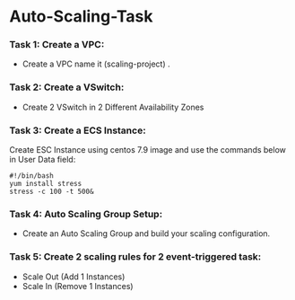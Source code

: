 # Auto-Scaling-Task

### Task 1: Create a VPC:
- Create a VPC name it (scaling-project) .

### Task 2: Create a VSwitch:
- Create 2 VSwitch in 2 Different Availability Zones
  
### Task 3: Create a ECS Instance:
Create ESC Instance using centos 7.9 image and use the commands below in User Data field:
```
#!/bin/bash
yum install stress
stress -c 100 -t 500&
```

### Task 4: Auto Scaling Group Setup:

- Create an Auto Scaling Group and build your scaling configuration.

### Task 5: Create 2  scaling rules for 2 event-triggered task:

- Scale Out (Add 1 Instances)
- Scale In (Remove 1 Instances)




